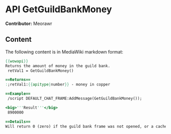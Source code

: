 # API GetGuildBankMoney

**Contributor:** Meorawr

## Content

The following content is in MediaWiki markdown format:

```mediawiki
{{wowapi}}
Returns the amount of money in the guild bank.
 retVal1 = GetGuildBankMoney()

==Returns==
:;retVal1:{{apitype|number}} - money in copper

==Example==
 /script DEFAULT_CHAT_FRAME:AddMessage(GetGuildBankMoney());

<big>'''Result'''</big>
 8900000

==Details==
Will return 0 (zero) if the guild bank frame was not opened, or a cached value from the last time the guild bank frame was opened on any character since the game client was started.
```